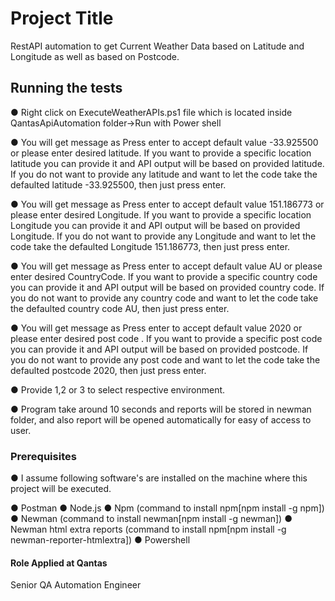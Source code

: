 # Project Title

RestAPI automation to get Current Weather Data based on Latitude and Longitude as well as based on Postcode.

## Running the tests

●	Right click on ExecuteWeatherAPIs.ps1 file which is located inside QantasApiAutomation folder->Run with Power shell


●	You will get message as Press enter to accept default value -33.925500 or please enter desired latitude. If you want to provide a specific location latitude you can provide it and API output will be based on provided latitude. If you do not want to provide any latitude and want to let the code take the defaulted latitude -33.925500, then just  press enter.

●	You will get message as Press enter to accept default value 151.186773 or please enter desired Longitude. If you want to provide a specific location Longitude you can provide it and API output will be based on provided Longitude. If you do not want to provide any Longitude and want to let the code take the defaulted Longitude 151.186773, then just  press enter.


●	You will get message as Press enter to accept default value AU or please enter desired CountryCode. If you want to provide a specific country code you can provide it and API output will be based on provided country code. If you do not want to provide any country code and want to let the code take the defaulted country code AU, then just  press enter.


●	You will get message as Press enter to accept default value 2020 or please enter desired post code . If you want to provide a specific post code you can provide it and API output will be based on provided postcode. If you do not want to provide any post code and want to let the code take the defaulted postcode 2020, then just  press enter.


●	Provide 1,2 or 3 to select respective environment.

●	Program take around 10 seconds and reports will be stored in newman folder, and also report will be opened automatically for easy of access to user.


### Prerequisites

●   I assume following software's are installed on the machine where this project will be executed.

●	Postman
●	Node.js
●	Npm (command to install npm[npm install -g npm])
●	Newman (command to install newman[npm install -g newman])
●	Newman html extra reports (command to install npm[npm install -g newman-reporter-htmlextra])
●	Powershell

#### Role Applied at Qantas

Senior QA Automation Engineer



